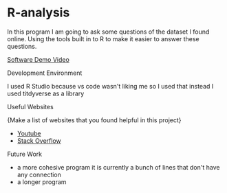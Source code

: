# R-analysis

In this program I am going to ask some questions of the dataset I found online. Using the tools
built in to R to make it easier to answer these questions.

[Software Demo Video](http://youtube.link.goes.here)

Development Environment

I used R Studio because vs code wasn't liking me so I used that instead
I used titdyverse as a library

Useful Websites

{Make a list of websites that you found helpful in this project}

- [Youtube](http://youtube.com)
- [Stack Overflow](http://stackoverflow.com)

Future Work

- a more cohesive program it is currently a bunch of lines that don't have any connection
- a longer program
